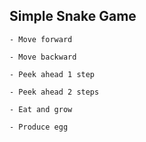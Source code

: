 ## Simple Snake Game

	- Move forward
	
	- Move backward
	
	- Peek ahead 1 step
	
	- Peek ahead 2 steps
	
	- Eat and grow
	
	- Produce egg